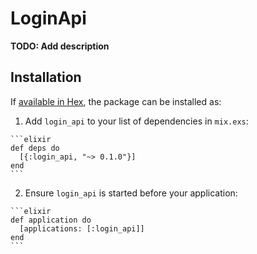 # LoginApi

**TODO: Add description**

## Installation

If [available in Hex](https://hex.pm/docs/publish), the package can be installed as:

  1. Add `login_api` to your list of dependencies in `mix.exs`:

    ```elixir
    def deps do
      [{:login_api, "~> 0.1.0"}]
    end
    ```

  2. Ensure `login_api` is started before your application:

    ```elixir
    def application do
      [applications: [:login_api]]
    end
    ```

